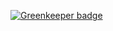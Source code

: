 
[![Greenkeeper badge](https://badges.greenkeeper.io/kamprasad2007/particle-move.svg)](https://greenkeeper.io/)
